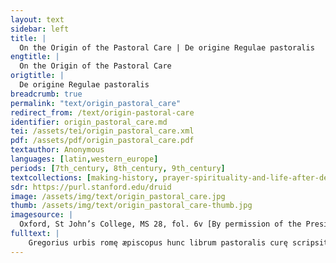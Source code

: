 ```yaml
---
layout: text
sidebar: left
title: |
  On the Origin of the Pastoral Care | De origine Regulae pastoralis
engtitle: |
  On the Origin of the Pastoral Care
origtitle: |
  De origine Regulae pastoralis
breadcrumb: true
permalink: "text/origin_pastoral_care"
redirect_from: /text/origin-pastoral-care
identifier: origin_pastoral_care.md
tei: /assets/tei/origin_pastoral_care.xml
pdf: /assets/pdf/origin_pastoral_care.pdf
textauthor: Anonymous
languages: [latin,western_europe]
periods: [7th_century, 8th_century, 9th_century]
textcollections: [making-history, prayer-spirituality-and-life-after-death-global-medieval-perspectives]
sdr: https://purl.stanford.edu/druid 
image: /assets/img/text/origin_pastoral_care.jpg
thumb: /assets/img/text/origin_pastoral_care-thumb.jpg
imagesource: |
  Oxford, St John’s College, MS 28, fol. 6v [By permission of the President and Fellows of St John's College Oxford]
fulltext: |
    Gregorius urbis romę æpiscopus hunc librum pastoralis curę scripsit pro excusatione episcoporum eo quod pelagius illius nutritor et romanę æcclesię princeps eum rogabat. Gregory, bishop of the city of Rome, wrote this book of pastoral care for the benefit of bishops because Pelagius, his mentor and head of the Roman church,  ut post se episcopi locum tenuisset. asked that he take the place of bishop after him. et in gallia lugdunensi conscripsit huius libri incepta. And in Lyonnais Gaul he composed the beginnings of this book et in gallia belgica consummata est id est in ciuitate que dicitur brigalis and in Belgian Gaul it was completed, that is, in the city that is called Bruges, quia gregorius principatum uitare uolens in occidentales plagas gallorum fugerat. because Gregory, wanting to avoid leadership, had fled to the western regions of Gaul. et alii putant quia imperatoris de gothis vel insani regis romanorum tempore hic liber conscriptus est in quo narrat gregorius opus esse difficile principatum æcclesię; And others think that this book, in which Gregory recounts that leadership of the Church is difficult work, was begun at the time of the emperor of the Goths or of the demented leader of the Romans. Sanctus gregorius. annis. xiii. et. mensibus. x. et diebus. ix. rexit æcclesiam; St. Gregory ruled the Church for thirteen years and ten months and nine days. Gregorius grece uigil latine. “Gregorius” in Greek means vigil [“alert”] in Latin, et a uerbo gregorio. iii. coniugationes. quia inuenitur gregorite id est uigilate. and from the word “Gregorius” come three etymological connections because “gregorite” – that is, vigilate [“you (pl.) watch”] – is found. 
---
```

